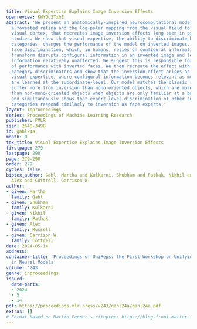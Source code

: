 ```yaml
---
title: Visual Expertise Explains Image Inversion Effects
openreview: KWYQu2TxhE
abstract: 'We present an anatomically-inspired neurocomputational model, including
  a foveated retina and the log-polar mapping from the visual field to the primary
  visual cortex, that recreates image inversion effects long seen in psychophysical
  studies. We show that visual expertise, the ability to discriminate between subordinate-level
  categories, changes the performance of the model on inverted images. We first explore
  face discrimination, which, in humans, relies on configural information. The log-polar
  transform disrupts configural information in an inverted image and leaves featural
  information relatively unaffected. We suggest this is responsible for the degradation
  of performance with inverted faces. We then recreate the effect with other subordinate-level
  category discriminators and show that the inversion effect arises as a result of
  visual expertise, where configural information becomes relevant as more identities
  are learned at the subordinate-level. Our model matches the classic result: faces
  suffer more from inversion than mono-oriented objects, which are more disrupted
  than non-mono-oriented objects when objects are only familiar at a basic-level,
  and simultaneously shows that expert-level discrimination of other subordinate-level
  categories respond similarly to inversion as face experts.'
layout: inproceedings
series: Proceedings of Machine Learning Research
publisher: PMLR
issn: 2640-3498
id: gahl24a
month: 0
tex_title: Visual Expertise Explains Image Inversion Effects
firstpage: 279
lastpage: 290
page: 279-290
order: 279
cycles: false
bibtex_author: Gahl, Martha and Kulkarni, Shubham and Pathak, Nikhil and Russell,
  Alex and Cottrell, Garrison W.
author:
- given: Martha
  family: Gahl
- given: Shubham
  family: Kulkarni
- given: Nikhil
  family: Pathak
- given: Alex
  family: Russell
- given: Garrison W.
  family: Cottrell
date: 2024-05-14
address:
container-title: 'Proceedings of UniReps: the First Workshop on Unifying Representations
  in Neural Models'
volume: '243'
genre: inproceedings
issued:
  date-parts:
  - 2024
  - 5
  - 14
pdf: https://proceedings.mlr.press/v243/gahl24a/gahl24a.pdf
extras: []
# Format based on Martin Fenner's citeproc: https://blog.front-matter.io/posts/citeproc-yaml-for-bibliographies/
---
```

